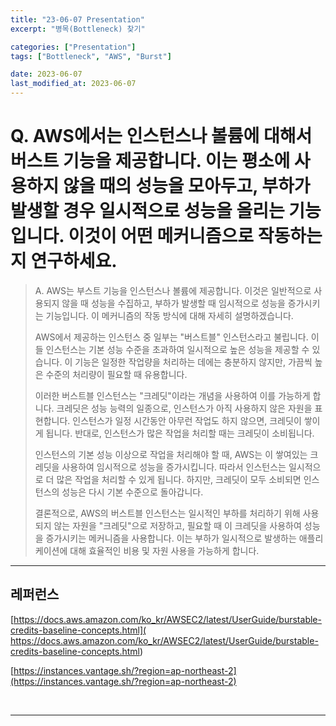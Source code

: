 ```yaml
---
title: "23-06-07 Presentation"
excerpt: "병목(Bottleneck) 찾기"

categories: ["Presentation"]
tags: ["Bottleneck", "AWS", "Burst"]

date: 2023-06-07
last_modified_at: 2023-06-07
---
```


# Q. AWS에서는 인스턴스나 볼륨에 대해서 버스트 기능을 제공합니다. 이는 평소에 사용하지 않을 때의 성능을 모아두고, 부하가 발생할 경우 일시적으로 성능을 올리는 기능입니다. 이것이 어떤 메커니즘으로 작동하는지 연구하세요.

> A. AWS는 부스트 기능을 인스턴스나 볼륨에 제공합니다. 이것은 일반적으로 사용되지 않을 때 성능을 수집하고, 부하가 발생할 때 임시적으로 성능을 증가시키는 기능입니다. 이 메커니즘의 작동 방식에 대해 자세히 설명하겠습니다.
>
> AWS에서 제공하는 인스턴스 중 일부는 "버스트블" 인스턴스라고 불립니다. 이들 인스턴스는 기본 성능 수준을 초과하여 일시적으로 높은 성능을 제공할 수 있습니다. 이 기능은 일정한 작업량을 처리하는 데에는 충분하지 않지만, 가끔씩 높은 수준의 처리량이 필요할 때 유용합니다.
>
> 이러한 버스트블 인스턴스는 "크레딧"이라는 개념을 사용하여 이를 가능하게 합니다. 크레딧은 성능 능력의 일종으로, 인스턴스가 아직 사용하지 않은 자원을 표현합니다. 인스턴스가 일정 시간동안 아무런 작업도 하지 않으면, 크레딧이 쌓이게 됩니다. 반대로, 인스턴스가 많은 작업을 처리할 때는 크레딧이 소비됩니다.
>
> 인스턴스의 기본 성능 이상으로 작업을 처리해야 할 때, AWS는 이 쌓여있는 크레딧을 사용하여 임시적으로 성능을 증가시킵니다. 따라서 인스턴스는 일시적으로 더 많은 작업을 처리할 수 있게 됩니다. 하지만, 크레딧이 모두 소비되면 인스턴스의 성능은 다시 기본 수준으로 돌아갑니다.
>
> 결론적으로, AWS의 버스트블 인스턴스는 일시적인 부하를 처리하기 위해 사용되지 않는 자원을 "크레딧"으로 저장하고, 필요할 때 이 크레딧을 사용하여 성능을 증가시키는 메커니즘을 사용합니다. 이는 부하가 일시적으로 발생하는 애플리케이션에 대해 효율적인 비용 및 자원 사용을 가능하게 합니다.

---

## 레퍼런스 

 [https://docs.aws.amazon.com/ko_kr/AWSEC2/latest/UserGuide/burstable-credits-baseline-concepts.html]( https://docs.aws.amazon.com/ko_kr/AWSEC2/latest/UserGuide/burstable-credits-baseline-concepts.html)

[https://instances.vantage.sh/?region=ap-northeast-2](https://instances.vantage.sh/?region=ap-northeast-2)

<br>

---

<br>